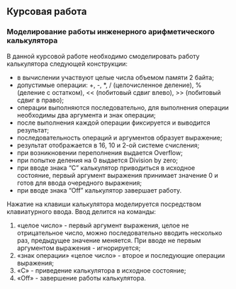 ## Курсовая работа
### Моделирование работы инженерного арифметического калькулятора
В данной курсовой работе необходимо смоделировать работу калькулятора следующей конструкции:
- в вычислении участвуют целые числа объемом памяти 2 байта;
- допустимые операции: +, -, *, / (целочисленное деление), % (деление с остатком), << (побитовый сдвиг влево), >> (побитовый сдвиг в право);
- операции выполняются последовательно, для выполнения операции необходимы два аргумента и знак операции;
- после выполнения каждой операции фиксируется и выводится результат; 
- последовательность операций и аргументов образует выражение;
- результат отображается в 16, 10 и 2-ой системе счисления;
- при возникновении переполнения выдается Overflow;
- при попытке деления на 0 выдается Division by zero;
- при вводе знака “C” калькулятор приводиться в исходное состояние, первый аргумент выражения принимает значение 0 и готов для ввода очередного выражения;
- при вводе знака “Off” калькулятор завершает работу.

Нажатие на клавиши калькулятора моделируется посредством клавиатурного ввода. Ввод делится на команды:
1. «целое число» - первый аргумент выражения, целое не отрицательное число, можно последовательно вводить несколько раз, предыдущее значение меняется. При вводе не первым аргументом выражения - игнорируется;
2. «знак операции» «целое число» - второе и последующие операции выражения;
3. «C» - приведение калькулятора в исходное состояние;
4. «Off» - завершение работы калькулятора.
